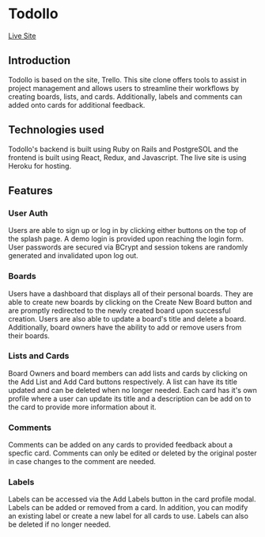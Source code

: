 # Todollo

[Live Site](https://todollo.herokuapp.com/#/)

## Introduction

Todollo is based on the site, Trello. This site clone offers tools to assist in project management and allows users to streamline their workflows by creating boards, lists, and cards. Additionally, labels and comments can added onto cards for additional feedback.

## Technologies used

Todollo's backend is built using Ruby on Rails and PostgreSOL and the frontend is built using React, Redux, and Javascript. The live site is using Heroku for hosting.

## Features

### User Auth

Users are able to sign up or log in by clicking either buttons on the top of the splash page. A demo login is provided upon reaching the login form. User passwords are secured via BCrypt and session tokens are randomly generated and invalidated upon log out.

### Boards

Users have a dashboard that displays all of their personal boards. They are able to create new boards by clicking on the Create New Board button and are promptly redirected to the newly created board upon successful creation. Users are also able to update a board's title and delete a board. Additionally, board owners have the ability to add or remove users from their boards.

### Lists and Cards
Board Owners and board members can add lists and cards by clicking on the Add List and Add Card buttons respectively. A list can have its title updated and can be deleted when no longer needed. Each card has it's own profile where a user can update its title and a description can be add on to the card to provide more information about it.

### Comments
Comments can be added on any cards to provided feedback about a specfic card. Comments can only be edited or deleted by the original poster in case changes to the comment are needed.

### Labels
Labels can be accessed via the Add Labels button in the card profile modal. Labels can be added or removed from a card. In addition, you can modify an existing label or create a new label for all cards to use. Labels can also be deleted if no longer needed.